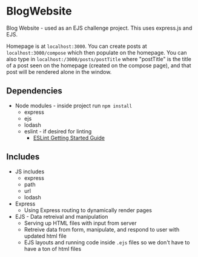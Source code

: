 # BlogWebsite

Blog Website - used as an EJS challenge project. This uses express.js and EJS.

Homepage is at `localhost:3000`. You can create posts at `localhost:3000/compose`  which then populate on the homepage. You can also type in `localhost:/3000/posts/postTitle` where "postTitle" is the title of a post seen on the homepage (created on the compose page), and that post will be rendered alone in the window.

## Dependencies

-   Node modules - inside project run `npm install`
    -   express
    -   ejs
    -   lodash
    -   eslint - if desired for linting
        -   [ESLint Getting Started Guide](https://eslint.org/docs/latest/user-guide/getting-started)

## Includes

-   JS includes
    -   express
    -   path
    -   url
    -   lodash
-   Express
    -   Using Express routing to dynamically render pages
-   EJS - Data retreival and manipulation
    -   Serving up HTML files with input from server
    -   Retreive data from form, manipulate, and respond to user with updated html file
    -   EJS layouts and running code inside `.ejs` files so we don't have to have a ton of html files
